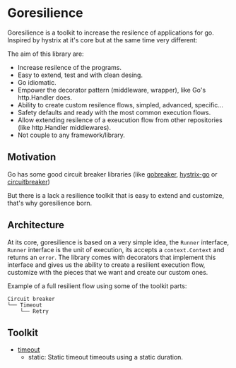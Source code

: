 # Goresilience

Goresilience is a toolkit to increase the resilence of applications for go. Inspired by hystrix at it's core but at the same time very different:

The aim of this library are:

- Increase resilence of the programs.
- Easy to extend, test and with clean desing.
- Go idiomatic.
- Empower the decorator pattern (middleware, wrapper), like Go's http.Handler does.
- Ability to create custom resilence flows, simpled, advanced, specific...
- Safety defaults and ready with the most common execution flows.
- Allow extending resilence of a exeucution flow from other repositories (like http.Handler middlewares).
- Not couple to any framework/library.

## Motivation

Go has some good circuit breaker libraries (like [gobreaker], [hystrix-go] or [circuitbreaker])

But there is a lack a resilience toolkit that is easy to extend and customize, that's why goresilience born.

## Architecture

At its core, goresilience is based on a very simple idea, the `Runner` interface, `Runner` interface is the unit of execution, its accepts a `context.Context` and returns an `error`. The library comes with decorators that implement this interface and gives us the ability to create a resilient execution flow, customize with the pieces that we want and create our custom ones.

Example of a full resilient flow using some of the toolkit parts:

```text
Circuit breaker
└── Timeout
    └── Retry
```

## Toolkit

- [timeout]
  - static: Static timeout timeouts using a static duration.

[gobreaker]: https://github.com/sony/gobreaker
[hystrix-go]: https://github.com/afex/hystrix-go
[circuitbreaker]: https://github.com/rubyist/circuitbreaker
[timeout]: timeout/
